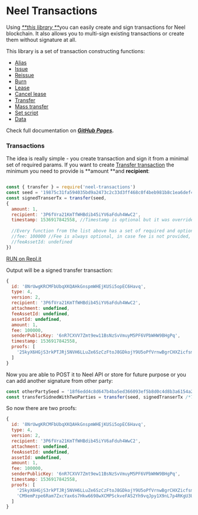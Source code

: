 # Neel Transactions

Using [_**this library **_](https://www.npmjs.com/package/neel-transactions)you can easily create and sign transactions for Neel blockchain. It also allows you to multi-sign existing transactions or create them without signature at all.

This library is a set of transaction constructing functions:

* [Alias](https://ebceu4.github.io/neel-transactions/globals.html#alias)
* [Issue](https://ebceu4.github.io/neel-transactions/globals.html#issue)
* [Reissue](https://ebceu4.github.io/neel-transactions/globals.html#reissue)
* [Burn](https://ebceu4.github.io/neel-transactions/globals.html#burn)
* [Lease](https://ebceu4.github.io/neel-transactions/globals.html#lease)
* [Cancel lease](https://ebceu4.github.io/neel-transactions/globals.html#cancellease)
* [Transfer](https://ebceu4.github.io/neel-transactions/globals.html#transfer)
* [Mass transfer](https://ebceu4.github.io/neel-transactions/globals.html#masstransfer)
* [Set script](https://ebceu4.github.io/neel-transactions/globals.html#setscript)
* [Data](https://ebceu4.github.io/neel-transactions/globals.html#data)

Check full documentation on [_**GitHub Pages**_](https://ebceu4.github.io/neel-transactions/index.html)_**.**_

### Transactions

The idea is really simple - you create transaction and sign it from a minimal set of required params. If you want to create [Transfer transaction](https://ebceu4.github.io/neel-transactions/interfaces/transfertransaction.html) the minimum you need to provide is **amount **and **recipient**:

```js

const { transfer } = require('neel-transactions')
const seed = '19875c31fa594035bd9a2473c2c33d3ff468c0f4beb981b8c1ea6def4a'
const signedTranserTx = transfer(seed,
{ 
  amount: 1,
  recipient: '3P6fVra21KmTfWHBdib45iYV6aFduh4WwC2',
  timestamp: 1536917842558, //Timestamp is optional but it was overrided, in case timestamp is not provided it will fallback to Date.now()
 
  //Every function from the list above has a set of required and optional params 
  //fee: 100000 //Fee is always optional, in case fee is not provided, it will be calculated for you
  //feeAssetId: undefined
})
```

[RUN on Repl.it](https://repl.it/@ebceu4/minimal-transfer-example?lite=true)

Output will be a signed transfer transaction:

```js
{
  id: '8NrUwgKRCMFbUbqXKQAHkGnspmWHEjKUSi5opEC6Havq',
  type: 4,
  version: 2,
  recipient: '3P6fVra21KmTfWHBdib45iYV6aFduh4WwC2',
  attachment: undefined,
  feeAssetId: undefined,
  assetId: undefined,
  amount: 1,
  fee: 100000,
  senderPublicKey: '6nR7CXVV7Zmt9ew11BsNzSvVmuyM5PF6VPbWHW9BHgPq',
  timestamp: 1536917842558,
  proofs: [
    '25kyX6HGjS3rkPTJRj5NVH6LLuZe6SzCzFtoJ8GDkojY9U5oPfVrnwBgrCHXZicfsmLthPUjTrfT9TQL2ciYrPGE'
  ]
}
```

Now you are able to POST it to Neel API or store for future purpose or you can add another signature from other party:

```js
const otherPartySeed = '18f6edd4c8d647b4ba5ed366093ef5b8d0c4d8b3a6154a2b876f54773a678781'
const transferSidnedWithTwoParties = transfer(seed, signedTranserTx /*Tx from first example*/)
```

So now there are two proofs:

```js
{
  id: '8NrUwgKRCMFbUbqXKQAHkGnspmWHEjKUSi5opEC6Havq',
  type: 4,
  version: 2,
  recipient: '3P6fVra21KmTfWHBdib45iYV6aFduh4WwC2',
  attachment: undefined,
  feeAssetId: undefined,
  assetId: undefined,
  amount: 1,
  fee: 100000,
  senderPublicKey: '6nR7CXVV7Zmt9ew11BsNzSvVmuyM5PF6VPbWHW9BHgPq',
  timestamp: 1536917842558,
  proofs: [
    '25kyX6HGjS3rkPTJRj5NVH6LLuZe6SzCzFtoJ8GDkojY9U5oPfVrnwBgrCHXZicfsmLthPUjTrfT9TQL2ciYrPGE',
    'CM9emPzpe6Ram7ZxcYax6s7Hkw6698wXCMPSckveFAS2Yh9vqJpy1X9nL7p4RKgU3UEa8c9RGXfUK6mFFq4dL9z'
  ]
}
```



